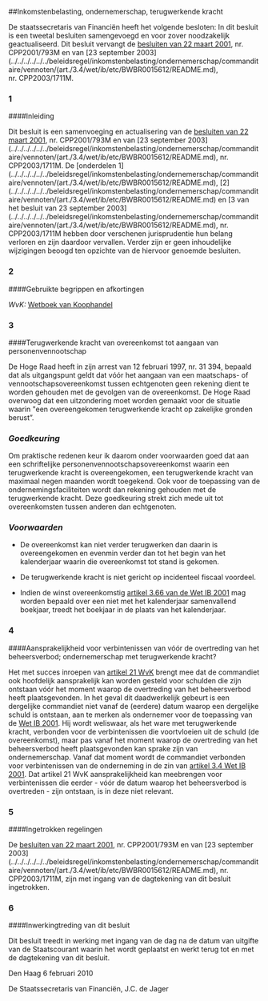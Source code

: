 <meta http-equiv='Content-Type' content='text/html; charset=utf-8' />

##Inkomstenbelasting, ondernemerschap, terugwerkende kracht

De staatssecretaris van Financiën heeft het volgende besloten:    In dit besluit is een tweetal besluiten samengevoegd en voor zover noodzakelijk geactualiseerd. Dit besluit vervangt de [besluiten van 22 maart 2001](../../../../../../beleidsregel/terugwerkende/kracht/van/overeenkomst/tot/aangaan/van/personenvennootschap/BWBR0012354/README.md), nr. CPP2001/793M en van [23 september 2003](../../../../../../beleidsregel/inkomstenbelasting/ondernemerschap/commanditaire/vennoten/(art./3.4/wet/ib/etc/BWBR0015612/README.md), nr. CPP2003/1711M.   
### 1  

####Inleiding

Dit besluit is een samenvoeging en actualisering van de [besluiten van 22 maart 2001](../../../../../../beleidsregel/terugwerkende/kracht/van/overeenkomst/tot/aangaan/van/personenvennootschap/BWBR0012354/README.md), nr. CPP2001/793M en van [23 september 2003](../../../../../../beleidsregel/inkomstenbelasting/ondernemerschap/commanditaire/vennoten/(art./3.4/wet/ib/etc/BWBR0015612/README.md), nr. CPP2003/1711M. De [onderdelen 1](../../../../../../beleidsregel/inkomstenbelasting/ondernemerschap/commanditaire/vennoten/(art./3.4/wet/ib/etc/BWBR0015612/README.md), [2](../../../../../../beleidsregel/inkomstenbelasting/ondernemerschap/commanditaire/vennoten/(art./3.4/wet/ib/etc/BWBR0015612/README.md) en [3 van het besluit van 23 september 2003](../../../../../../beleidsregel/inkomstenbelasting/ondernemerschap/commanditaire/vennoten/(art./3.4/wet/ib/etc/BWBR0015612/README.md), nr. CPP2003/1711M hebben door verschenen jurisprudentie hun belang verloren en zijn daardoor vervallen. Verder zijn er geen inhoudelijke wijzigingen beoogd ten opzichte van de hiervoor genoemde besluiten.    
### 2  

####Gebruikte begrippen en afkortingen

*WvK:* [Wetboek van Koophandel](../../../../../../wet/wetboek/van/koophandel/BWBR0001838/README.md)      
### 3  

####Terugwerkende kracht van overeenkomst tot aangaan van personenvennootschap

De Hoge Raad heeft in zijn arrest van 12 februari 1997, nr. 31 394, bepaald dat als uitgangspunt geldt dat vóór het aangaan van een maatschaps- of vennootschapsovereenkomst tussen echtgenoten geen rekening dient te worden gehouden met de gevolgen van de overeenkomst. De Hoge Raad overwoog dat een uitzondering moet worden gemaakt voor de situatie waarin "een overeengekomen terugwerkende kracht op zakelijke gronden berust”. 
### *Goedkeuring* 

Om praktische redenen keur ik daarom onder voorwaarden goed dat aan een schriftelijke personenvennootschapsovereenkomst waarin een terugwerkende kracht is overeengekomen, een terugwerkende kracht van maximaal negen maanden wordt toegekend. Ook voor de toepassing van de ondernemingsfaciliteiten wordt dan rekening gehouden met de terugwerkende kracht. Deze goedkeuring strekt zich mede uit tot overeenkomsten tussen anderen dan echtgenoten. 
### *Voorwaarden* 

* De overeenkomst kan niet verder terugwerken dan daarin is overeengekomen en evenmin verder dan tot het begin van het kalenderjaar waarin die overeenkomst tot stand is gekomen.  

* De terugwerkende kracht is niet gericht op incidenteel fiscaal voordeel.  

* Indien de winst overeenkomstig [artikel 3.66 van de Wet IB 2001](../../../../../../wet/wet/inkomstenbelasting/2001/BWBR0011353/README.md) mag worden bepaald over een niet met het kalenderjaar samenvallend boekjaar, treedt het boekjaar in de plaats van het kalenderjaar.      
### 4  

####Aansprakelijkheid voor verbintenissen van vóór de overtreding van het beheersverbod; ondernemerschap met terugwerkende kracht?

Het met succes inroepen van [artikel 21 WvK](../../../../../../wet/wetboek/van/koophandel/BWBR0001838/README.md) brengt mee dat de commandiet ook hoofdelijk aansprakelijk kan worden gesteld voor schulden die zijn ontstaan vóór het moment waarop de overtreding van het beheersverbod heeft plaatsgevonden. In het geval dit daadwerkelijk gebeurt is een dergelijke commandiet niet vanaf de (eerdere) datum waarop een dergelijke schuld is ontstaan, aan te merken als ondernemer voor de toepassing van de [Wet IB 2001](../../../../../../wet/wet/inkomstenbelasting/2001/BWBR0011353/README.md). Hij wordt weliswaar, als het ware met terugwerkende kracht, verbonden voor de verbintenissen die voortvloeien uit de schuld (de overeenkomst), maar pas vanaf het moment waarop de overtreding van het beheersverbod heeft plaatsgevonden kan sprake zijn van ondernemerschap. Vanaf dat moment wordt de commandiet verbonden voor verbintenissen van de onderneming in de zin van [artikel 3.4 Wet IB 2001](../../../../../../wet/wet/inkomstenbelasting/2001/BWBR0011353/README.md). Dat artikel 21 WvK aansprakelijkheid kan meebrengen voor verbintenissen die eerder - vóór de datum waarop het beheersverbod is overtreden - zijn ontstaan, is in deze niet relevant.    
### 5  

####Ingetrokken regelingen

De [besluiten van 22 maart 2001](../../../../../../beleidsregel/terugwerkende/kracht/van/overeenkomst/tot/aangaan/van/personenvennootschap/BWBR0012354/README.md), nr. CPP2001/793M en van [23 september 2003](../../../../../../beleidsregel/inkomstenbelasting/ondernemerschap/commanditaire/vennoten/(art./3.4/wet/ib/etc/BWBR0015612/README.md), nr. CPP2003/1711M, zijn met ingang van de dagtekening van dit besluit ingetrokken.    
### 6  

####Inwerkingtreding van dit besluit

Dit besluit treedt in werking met ingang van de dag na de datum van uitgifte van de Staatscourant waarin het wordt geplaatst en werkt terug tot en met de dagtekening van dit besluit.      

Den Haag 
6 februari 2010   

De 
Staatssecretaris van Financiën, 
J.C. de Jager     
